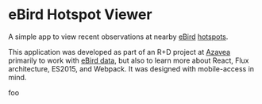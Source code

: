 # eBird Hotspot Viewer

A simple app to view recent observations at nearby [eBird](http://ebird.org/) [hotspots](http://ebird.org/ebird/hotspots).

This application was developed as part of an R+D project at [Azavea](http://www.azavea.com) primarily to work with [eBird data](https://confluence.cornell.edu/display/CLOISAPI/eBird+API+1.1), but also to learn more about React, Flux architecture, ES2015, and Webpack. It was designed with mobile-access in mind.


foo
